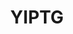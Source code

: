 ---
order: 2
title: YIPTG
launchDate: 2024-02-18
platformType: Long-Term Investment Platform
referralLink: https://h5.yiptg.com/user/reg?inviteCode=6M2BVG
tags: champ
proof: true
description: "YIPTG offers a platform designed for long-term investment opportunities."
teamRewards: "The platform encourages user acquisition by offering team commissions and referral rewards. More information is accessible on the official website."
vipDescription: "YIPTG offers a tiered VIP system with increasing benefits based on your investment amount. These tiers include:"

vipTiers:
 - 
    tier: 1
    balance: $30 - $500    
 - 
    tier: 2
    balance: $500 - $3,000
 - 
    tier: 3
    balance: $3,000 - $10,000
    note: "Soon To Be Opened"

keyFeatures:
 - 
    header: Capital unlocked
    feature: Access your invested capital at any time
 - 
    header: Minimum Deposit
    feature: Start with as little as $30.
 - 
    header: Daily Profit Potential
    feature: Earn daily returns ranging from 2% to 4.3%.
 - 
    header: Daily Activity
    feature: Requires daily interaction for profit.
 - 
    header: Minimum Withdrawal
    feature: Withdraw your earnings once they reach $10.
 - 
    header: Withdrawal Fee
    feature: A 5% fee applies to all withdrawals.

socials:
 - 
    brand: Telegram
    title: UK Telegram
    link: https://t.me/yiptguk
    shortLink: yiptguk
 - 
    brand: Telegram
    title: Official Telegram
    link: https://t.me/yiptg
    shortLink: yiptg

website: https://yiptg.com/
---